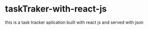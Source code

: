 # taskTraker-with-react-js
this is a task tracker aplication built with react js and served with json 
